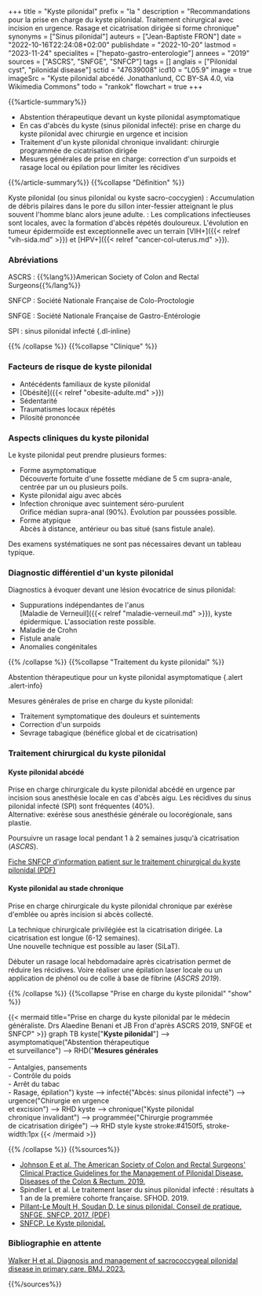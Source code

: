 +++
title = "Kyste pilonidal"
prefix = "la "
description = "Recommandations pour la prise en charge du kyste pilonidal. Traitement chirurgical avec incision en urgence. Rasage et cicatrisation dirigée si forme chronique"
synonyms = ["Sinus pilonidal"]
auteurs = ["Jean-Baptiste FRON"]
date = "2022-10-16T22:24:08+02:00"
publishdate = "2022-10-20"
lastmod = "2023-11-24"
specialites = ["hepato-gastro-enterologie"]
annees = "2019"
sources = ["ASCRS", "SNFGE", "SNFCP"]
tags = []
anglais = ["Pilonidal cyst", "pilonidal disease"]
sctid = "47639008"
icd10 = "L05.9"
image = true
imageSrc = "Kyste pilonidal abcédé. Jonathanlund, CC BY-SA 4.0, via Wikimedia Commons"
todo = "rankok"
flowchart = true
+++

{{%article-summary%}}

- Abstention thérapeutique devant un kyste pilonidal asymptomatique
- En cas d'abcès du kyste (sinus pilonidal infecté): prise en charge du kyste pilonidal avec chirurgie en urgence et incision
- Traitement d'un kyste pilonidal chronique invalidant: chirurgie programmée de cicatrisation dirigée
- Mesures générales de prise en charge: correction d'un surpoids et rasage local ou épilation pour limiter les récidives

{{%/article-summary%}}
{{%collapse "Définition" %}}

Kyste pilonidal (ou sinus pilonidal ou kyste sacro-coccygien)
: Accumulation de débris pilaires dans le pore du sillon inter-fessier atteignant le plus souvent l'homme blanc alors jeune adulte.
: Les complications infectieuses sont locales, avec la formation d'abcès répétés douloureux. L'évolution en tumeur épidermoïde est exceptionnelle avec un terrain [VIH+]({{< relref "vih-sida.md" >}}) et [HPV+]({{< relref "cancer-col-uterus.md" >}}).

### Abréviations

ASCRS
: {{%lang%}}American Society of Colon and Rectal Surgeons{{%/lang%}}

SNFCP
: Société Nationale Française de Colo-Proctologie

SNFGE
: Société Nationale Française de Gastro-Entérologie

SPI
: sinus pilonidal infecté
{.dl-inline}

{{% /collapse %}}
{{%collapse "Clinique" %}}

### Facteurs de risque de kyste pilonidal

- Antécédents familiaux de kyste pilonidal
- [Obésité]({{< relref "obesite-adulte.md" >}})
- Sédentarité
- Traumatismes locaux répétés
- Pilosité prononcée

### Aspects cliniques du kyste pilonidal

Le kyste pilonidal peut prendre plusieurs formes:

- Forme asymptomatique  
  Découverte fortuite d'une fossette médiane de 5 cm supra-anale, centrée par un ou plusieurs poils.
- Kyste pilonidal aigu avec abcès
- Infection chronique avec suintement séro-purulent  
  Orifice médian supra-anal (90%). Évolution par poussées possible.
- Forme atypique  
  Abcès à distance, antérieur ou bas situé (sans fistule anale).

Des examens systématiques ne sont pas nécessaires devant un tableau typique.

### Diagnostic différentiel d'un kyste pilonidal

Diagnostics à évoquer devant une lésion évocatrice de sinus pilonidal:

- Suppurations indépendantes de l'anus  
  [Maladie de Verneuil]({{< relref "maladie-verneuil.md" >}}), kyste épidermique. L'association reste possible.
- Maladie de Crohn
- Fistule anale
- Anomalies congénitales

{{% /collapse %}}
{{%collapse "Traitement du kyste pilonidal" %}}

Abstention thérapeutique pour un kyste pilonidal asymptomatique
{.alert .alert-info}

Mesures générales de prise en charge du kyste pilonidal:

- Traitement symptomatique des douleurs et suintements
- Correction d'un surpoids
- Sevrage tabagique (bénéfice global et de cicatrisation)

### Traitement chirurgical du kyste pilonidal

#### Kyste pilonidal abcédé

Prise en charge chirurgicale du kyste pilonidal abcédé en urgence par incision sous anesthésie locale en cas d'abcès aigu. Les récidives du sinus pilonidal infecté (SPI) sont fréquentes (40%).  
Alternative: exérèse sous anesthésie générale ou locorégionale, sans plastie.

Poursuivre un rasage local pendant 1 à 2 semaines jusqu'à cicatrisation (*ASCRS*).

[Fiche SNFCP d'information patient sur le traitement chirurgical du kyste pilonidal (PDF)](https://www.snfcp.org/wp-content/uploads/2019/02/SNFCP-FI-Exerese-sinuspilonidal-2017.pdf)

#### Kyste pilonidal au stade chronique

Prise en charge chirurgicale du kyste pilonidal chronique par exérèse d'emblée ou après incision si abcès collecté.

La technique chirurgicale privilégiée est la cicatrisation dirigée. La cicatrisation est longue (6-12 semaines).  
Une nouvelle technique est possible au laser (SiLaT).

Débuter un rasage local hebdomadaire après cicatrisation permet de réduire les récidives. Voire réaliser une épilation laser locale ou un application de phénol ou de colle à base de fibrine (*ASCRS 2019*).

{{% /collapse %}}
{{%collapse "Prise en charge du kyste pilonidal" "show" %}}

{{< mermaid title="Prise en charge du kyste pilonidal par le médecin généraliste. Drs Alaedine Benani et JB Fron d'après ASCRS 2019, SNFGE et SNFCP" >}}
graph TB
  kyste["<b>Kyste pilonidal</b>"] --> asymptomatique("Abstention thérapeutique<br>et surveillance") --> RHD("<b>Mesures générales</b><br>—<br>- Antalgies, pansements<br>- Contrôle du poids<br>- Arrêt du tabac<br>- Rasage, épilation")
    kyste --> infecté("Abcès: sinus pilonidal infecté") --> urgence("Chirurgie en urgence<br>et excision") --> RHD
    kyste --> chronique("Kyste pilonidal<br>chronique invalidant") --> programmée("Chirurgie programmée<br>de cicatrisation dirigée") --> RHD
  style kyste stroke:#4150f5, stroke-width:1px
{{< /mermaid >}}

{{% /collapse %}}
{{%sources%}}

- [Johnson E et al. The American Society of Colon and Rectal Surgeons' Clinical Practice Guidelines for the Management of Pilonidal Disease. Diseases of the Colon & Rectum. 2019.](https://journals.lww.com/dcrjournal/Fulltext/2019/02000/The_American_Society_of_Colon_and_Rectal_Surgeons_.5.aspx)
- Spindler L et al. Le traitement laser du sinus pilonidal infecté : résultats à 1 an de la première cohorte française. SFHOD. 2019.
- [Pillant-Le Moult H, Soudan D. Le sinus pilonidal. Conseil de pratique. SNFGE, SNFCP. 2017. (PDF)](https://www.snfge.org/sites/www.snfge.org/files/medias/documents/cp014-2017_le_sinus_pilonidal_0.pdf)
- [SNFCP. Le Kyste pilonidal.](https://www.snfcp.org/informations-maladies/fistules-anales-suppurations/le-kyste-pilonidal/)

### Bibliographie en attente

[Walker H et al. Diagnosis and management of sacrococcygeal pilonidal disease in primary care. BMJ. 2023.](https://www.bmj.com/content/382/bmj-2022-071511)

{{%/sources%}}
